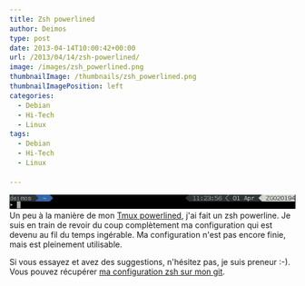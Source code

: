 ```yaml
---
title: Zsh powerlined
author: Deimos
type: post
date: 2013-04-14T10:00:42+00:00
url: /2013/04/14/zsh-powerlined/
image: /images/zsh_powerlined.png
thumbnailImage: /thumbnails/zsh_powerlined.png
thumbnailImagePosition: left
categories:
  - Debian
  - Hi-Tech
  - Linux
tags:
  - Debian
  - Hi-Tech
  - Linux

---
```

![zsh_powerlined](/images/zsh_powerlined.png)
Un peu à la manière de mon [Tmux powerlined][1], j'ai fait un zsh powerline. Je suis en train de revoir du coup complètement ma configuration qui est devenu au fil du temps ingérable. Ma configuration n'est pas encore finie, mais est pleinement utilisable.

Si vous essayez et avez des suggestions, n'hésitez pas, je suis preneur :-). Vous pouvez récupérer [ma configuration zsh sur mon git](https://git.deimos.fr/?p=git_deimosfr.git;a=tree;f=user_config/zsh).

 [1]: http://blog.deimos.fr/2013/04/12/tmux-powerlined/ "Tmux Powerlined"